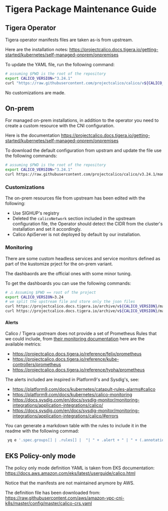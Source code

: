 # Tigera Package Maintenance Guide

## Tigera Operator

Tigera operator manifests files are taken as-is from upstream.

Here are the installation notes:
<https://projectcalico.docs.tigera.io/getting-started/kubernetes/self-managed-onprem/onpremises>

To update the YAML file, run the following command:

```bash
# assuming $PWD is the root of the repository
export CALICO_VERSION="3.24.1"
curl "https://raw.githubusercontent.com/projectcalico/calico/v${CALICO_VERSION}/manifests/tigera-operator.yaml" --output katalog/tigera/operator/tigera-operator.yaml
```

No customizations are made.

## On-prem

For managed on-prem installations, in addition to the operator you need to create a custom resource with the CNI configuration.

Here is the documentation
<https://projectcalico.docs.tigera.io/getting-started/kubernetes/self-managed-onprem/onpremises>

To download the default configuration from upstram and update the file use the following commands:

```bash
# assuming $PWD is the root of the repository
export CALICO_VERSION="3.24.1"
curl https://raw.githubusercontent.com/projectcalico/calico/v3.24.1/manifests/custom-resources.yaml -O katalog/tigera/on-prem/custom-resources.yaml
```

### Customizations

The on-prem resources file from upstream has been edited with the following:

- Use SIGHUP's registry
- Deleted the `calicoNetwork` section included in the upstream configuration file, the Operator should detect the CIDR from the cluster's installation and set it accordingly.
- Calico ApiServer is not deployed by default by our installation.

### Monitoring

There are some custom headless services and service monitors defined as part of the kustomize prject for the on-prem variant.

The dashbaords are the official ones with some minor tuning.

To get the dashboards you can use the following commands:

```bash
# ⚠️ Assuming $PWD == root of the project
export CALICO_VERSION=3.24
# we split the upstream file and store only the json files
curl https://projectcalico.docs.tigera.io/archive/v${CALICO_VERSION}/manifests/grafana-dashboards.yaml | yq '.data["felix-dashboard.json"]' | sed 's/calico-demo-prometheus/prometheus/g' | jq > ./katalog/tigera/on-prem/monitoring/dashboards/felix-dashboard.json
curl https://projectcalico.docs.tigera.io/archive/v${CALICO_VERSION}/manifests/grafana-dashboards.yaml | yq '.data["typha-dashboard.json"]' | sed 's/calico-demo-prometheus/prometheus/g' | jq > ./katalog/tigera/on-prem/monitoring/dashboards/typa-dashboard.json
```

#### Alerts

Calico / Tigera upstream does not provide a set of Prometheus Rules that we could include, from [their monitoring documentation](https://projectcalico.docs.tigera.io/maintenance/monitor/monitor-component-metrics) here are the available metrics:

- <https://projectcalico.docs.tigera.io/reference/felix/prometheus>
- <https://projectcalico.docs.tigera.io/reference/kube-controllers/prometheus>
- <https://projectcalico.docs.tigera.io/reference/typha/prometheus>

The alerts included are inspired in Platform9's and Sysdig's, see:

- <https://platform9.com/docs/kubernetes/catapult-rules-alarms#calico>
- <https://platform9.com/docs/kubernetes/calico-monitoring>
- <https://docs.sysdig.com/en/docs/sysdig-monitor/monitoring-integrations/application-integrations/calico/>
- <https://docs.sysdig.com/en/docs/sysdig-monitor/monitoring-integrations/application-integrations/calico/#errors>

You can generate a markdown table with the rules to include it in the readme with the following commad:

```bash
 yq e '.spec.groups[] | .rules[] |  "| " + .alert + " | " + (.annotations.summary // "-" | sub("\n",". "))+ " | " + (.annotations.description // "-" | sub("\n",". ")) + " |"' katalog/tigera/on-prem/monitoring/prometheusrules.yaml
```

## EKS Policy-only mode

The policy only mode definition YAML is taken from EKS documentation:
<https://docs.aws.amazon.com/eks/latest/userguide/calico.html>

Notice that the manifests are not maintained anymore by AWS.

The definition file has been downloaded from:
<https://raw.githubusercontent.com/aws/amazon-vpc-cni-k8s/master/config/master/calico-crs.yaml>
